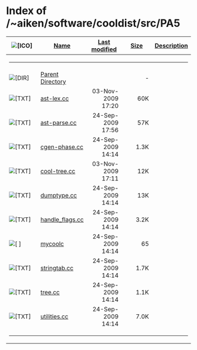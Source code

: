 # Index of /~aiken/software/cooldist/src/PA5

<table>
<colgroup>
<col style="width: 20%" />
<col style="width: 20%" />
<col style="width: 20%" />
<col style="width: 20%" />
<col style="width: 20%" />
</colgroup>
<thead>
<tr>
<th><img src="/icons/blank.gif" alt="[ICO]" /></th>
<th><a href="?C=N;O=D">Name</a></th>
<th><a href="?C=M;O=A">Last modified</a></th>
<th><a href="?C=S;O=A">Size</a></th>
<th><a href="?C=D;O=A">Description</a></th>
</tr>
</thead>
<tbody>
<tr>
<th colspan="5"><hr /></th>
</tr>
&#10;<tr>
<td data-valign="top"><img src="/icons/back.gif" alt="[DIR]" /></td>
<td><a href="/~aiken/software/cooldist/src/">Parent Directory</a></td>
<td> </td>
<td style="text-align: right;">-</td>
<td> </td>
</tr>
<tr>
<td data-valign="top"><img src="/icons/text.gif" alt="[TXT]" /></td>
<td><a href="ast-lex.cc">ast-lex.cc</a></td>
<td style="text-align: right;">03-Nov-2009 17:20</td>
<td style="text-align: right;">60K</td>
<td> </td>
</tr>
<tr>
<td data-valign="top"><img src="/icons/text.gif" alt="[TXT]" /></td>
<td><a href="ast-parse.cc">ast-parse.cc</a></td>
<td style="text-align: right;">24-Sep-2009 17:56</td>
<td style="text-align: right;">57K</td>
<td> </td>
</tr>
<tr>
<td data-valign="top"><img src="/icons/text.gif" alt="[TXT]" /></td>
<td><a href="cgen-phase.cc">cgen-phase.cc</a></td>
<td style="text-align: right;">24-Sep-2009 14:14</td>
<td style="text-align: right;">1.3K</td>
<td> </td>
</tr>
<tr>
<td data-valign="top"><img src="/icons/text.gif" alt="[TXT]" /></td>
<td><a href="cool-tree.cc">cool-tree.cc</a></td>
<td style="text-align: right;">03-Nov-2009 17:11</td>
<td style="text-align: right;">12K</td>
<td> </td>
</tr>
<tr>
<td data-valign="top"><img src="/icons/text.gif" alt="[TXT]" /></td>
<td><a href="dumptype.cc">dumptype.cc</a></td>
<td style="text-align: right;">24-Sep-2009 14:14</td>
<td style="text-align: right;">13K</td>
<td> </td>
</tr>
<tr>
<td data-valign="top"><img src="/icons/text.gif" alt="[TXT]" /></td>
<td><a href="handle_flags.cc">handle_flags.cc</a></td>
<td style="text-align: right;">24-Sep-2009 14:14</td>
<td style="text-align: right;">3.2K</td>
<td> </td>
</tr>
<tr>
<td data-valign="top"><img src="/icons/unknown.gif" alt="[ ]" /></td>
<td><a href="mycoolc">mycoolc</a></td>
<td style="text-align: right;">24-Sep-2009 14:14</td>
<td style="text-align: right;">65</td>
<td> </td>
</tr>
<tr>
<td data-valign="top"><img src="/icons/text.gif" alt="[TXT]" /></td>
<td><a href="stringtab.cc">stringtab.cc</a></td>
<td style="text-align: right;">24-Sep-2009 14:14</td>
<td style="text-align: right;">1.7K</td>
<td> </td>
</tr>
<tr>
<td data-valign="top"><img src="/icons/text.gif" alt="[TXT]" /></td>
<td><a href="tree.cc">tree.cc</a></td>
<td style="text-align: right;">24-Sep-2009 14:14</td>
<td style="text-align: right;">1.1K</td>
<td> </td>
</tr>
<tr>
<td data-valign="top"><img src="/icons/text.gif" alt="[TXT]" /></td>
<td><a href="utilities.cc">utilities.cc</a></td>
<td style="text-align: right;">24-Sep-2009 14:14</td>
<td style="text-align: right;">7.0K</td>
<td> </td>
</tr>
<tr>
<td colspan="5"><hr /></td>
</tr>
</tbody>
</table>
